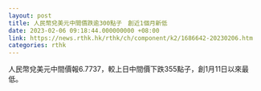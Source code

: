 ```yaml
---
layout: post
title: 人民幣兌美元中間價跌逾300點子　創近1個月新低
date: 2023-02-06 09:18:44.000000000 +08:00
link: https://news.rthk.hk/rthk/ch/component/k2/1686642-20230206.htm
categories: rthk
---
```


人民幣兌美元中間價報6.7737，較上日中間價下跌355點子，創1月11日以來最低。
